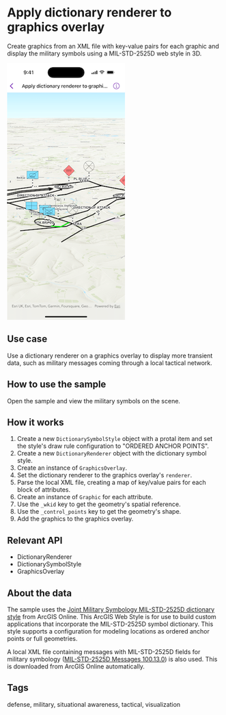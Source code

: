 # Apply dictionary renderer to graphics overlay

Create graphics from an XML file with key-value pairs for each graphic and display the military symbols using a MIL-STD-2525D web style in 3D.

![Image of Apply dictionary renderer to graphics overlay sample](apply-dictionary-renderer-to-graphics-overlay.png)

## Use case

Use a dictionary renderer on a graphics overlay to display more transient data, such as military messages coming through a local tactical network.

## How to use the sample

Open the sample and view the military symbols on the scene.

## How it works

1. Create a new `DictionarySymbolStyle` object with a protal item and set the style's draw rule configuration to "ORDERED ANCHOR POINTS".
2. Create a new `DictionaryRenderer` object with the dictionary symbol style.
3. Create an instance of `GraphicsOverlay`.
4. Set the dictionary renderer to the graphics overlay's `renderer`.
5. Parse the local XML file, creating a map of key/value pairs for each block of attributes.
6. Create an instance of `Graphic` for each attribute.
7. Use the `_wkid` key to get the geometry's spatial reference.
8. Use the `_control_points` key to get the geometry's shape.
9. Add the graphics to the graphics overlay.

## Relevant API

* DictionaryRenderer
* DictionarySymbolStyle
* GraphicsOverlay

## About the data

The sample uses the [Joint Military Symbology MIL-STD-2525D dictionary style](https://arcgis.com/home/item.html?id=d815f3bdf6e6452bb8fd153b654c94ca) from ArcGIS Online. This ArcGIS Web Style is for use to build custom applications that incorporate the MIL-STD-2525D symbol dictionary. This style supports a configuration for modeling locations as ordered anchor points or full geometries.

A local XML file containing messages with MIL-STD-2525D fields for military symbology ([MIL-STD-2525D Messages 100.13.0](https://www.arcgis.com/home/item.html?id=8776cfc26eed4485a03de6316826384c)) is also used. This is downloaded from ArcGIS Online automatically.

## Tags

defense, military, situational awareness, tactical, visualization
